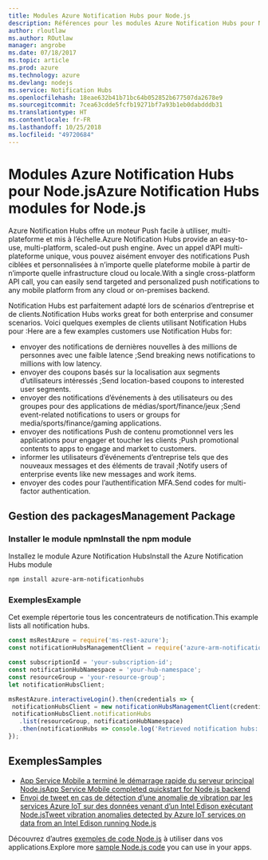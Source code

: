 ```yaml
---
title: Modules Azure Notification Hubs pour Node.js
description: Références pour les modules Azure Notification Hubs pour Node.js
author: rloutlaw
ms.author: ROutlaw
manager: angrobe
ms.date: 07/18/2017
ms.topic: article
ms.prod: azure
ms.technology: azure
ms.devlang: nodejs
ms.service: Notification Hubs
ms.openlocfilehash: 18eae632b41b71bc64b052852b677507da2678e9
ms.sourcegitcommit: 7cea63cdde5fcfb19271bf7a93b1eb0dabdddb31
ms.translationtype: HT
ms.contentlocale: fr-FR
ms.lasthandoff: 10/25/2018
ms.locfileid: "49720684"
---
```

# <a name="azure-notification-hubs-modules-for-nodejs"></a><span data-ttu-id="e9ab6-103">Modules Azure Notification Hubs pour Node.js</span><span class="sxs-lookup"><span data-stu-id="e9ab6-103">Azure Notification Hubs modules for Node.js</span></span>

<span data-ttu-id="e9ab6-104">Azure Notification Hubs offre un moteur Push facile à utiliser, multi-plateforme et mis à l’échelle.</span><span class="sxs-lookup"><span data-stu-id="e9ab6-104">Azure Notification Hubs provide an easy-to-use, multi-platform, scaled-out push engine.</span></span> <span data-ttu-id="e9ab6-105">Avec un appel d’API multi-plateforme unique, vous pouvez aisément envoyer des notifications Push ciblées et personnalisées à n’importe quelle plateforme mobile à partir de n’importe quelle infrastructure cloud ou locale.</span><span class="sxs-lookup"><span data-stu-id="e9ab6-105">With a single cross-platform API call, you can easily send targeted and personalized push notifications to any mobile platform from any cloud or on-premises backend.</span></span>

<span data-ttu-id="e9ab6-106">Notification Hubs est parfaitement adapté lors de scénarios d’entreprise et de clients.</span><span class="sxs-lookup"><span data-stu-id="e9ab6-106">Notification Hubs works great for both enterprise and consumer scenarios.</span></span> <span data-ttu-id="e9ab6-107">Voici quelques exemples de clients utilisant Notification Hubs pour :</span><span class="sxs-lookup"><span data-stu-id="e9ab6-107">Here are a few examples customers use Notification Hubs for:</span></span>
- <span data-ttu-id="e9ab6-108">envoyer des notifications de dernières nouvelles à des millions de personnes avec une faible latence ;</span><span class="sxs-lookup"><span data-stu-id="e9ab6-108">Send breaking news notifications to millions with low latency.</span></span>
- <span data-ttu-id="e9ab6-109">envoyer des coupons basés sur la localisation aux segments d’utilisateurs intéressés ;</span><span class="sxs-lookup"><span data-stu-id="e9ab6-109">Send location-based coupons to interested user segments.</span></span>
- <span data-ttu-id="e9ab6-110">envoyer des notifications d’événements à des utilisateurs ou des groupes pour des applications de médias/sport/finance/jeux ;</span><span class="sxs-lookup"><span data-stu-id="e9ab6-110">Send event-related notifications to users or groups for media/sports/finance/gaming applications.</span></span>
- <span data-ttu-id="e9ab6-111">envoyer des notifications Push de contenu promotionnel vers les applications pour engager et toucher les clients ;</span><span class="sxs-lookup"><span data-stu-id="e9ab6-111">Push promotional contents to apps to engage and market to customers.</span></span>
- <span data-ttu-id="e9ab6-112">informer les utilisateurs d’événements d’entreprise tels que des nouveaux messages et des éléments de travail ;</span><span class="sxs-lookup"><span data-stu-id="e9ab6-112">Notify users of enterprise events like new messages and work items.</span></span>
- <span data-ttu-id="e9ab6-113">envoyer des codes pour l’authentification MFA.</span><span class="sxs-lookup"><span data-stu-id="e9ab6-113">Send codes for multi-factor authentication.</span></span>

## <a name="management-package"></a><span data-ttu-id="e9ab6-114">Gestion des packages</span><span class="sxs-lookup"><span data-stu-id="e9ab6-114">Management Package</span></span>

### <a name="install-the-npm-module"></a><span data-ttu-id="e9ab6-115">Installer le module npm</span><span class="sxs-lookup"><span data-stu-id="e9ab6-115">Install the npm module</span></span>

<span data-ttu-id="e9ab6-116">Installez le module Azure Notification Hubs</span><span class="sxs-lookup"><span data-stu-id="e9ab6-116">Install the Azure Notification Hubs module</span></span> 

```bash
npm install azure-arm-notificationhubs
```

### <a name="example"></a><span data-ttu-id="e9ab6-117">Exemples</span><span class="sxs-lookup"><span data-stu-id="e9ab6-117">Example</span></span>

<span data-ttu-id="e9ab6-118">Cet exemple répertorie tous les concentrateurs de notification.</span><span class="sxs-lookup"><span data-stu-id="e9ab6-118">This example lists all notification hubs.</span></span>

 ```javascript
const msRestAzure = require('ms-rest-azure');
const notificationHubsManagementClient = require('azure-arm-notificationhubs');

const subscriptionId = 'your-subscription-id';
const notificationHubNamespace = 'your-hub-namespace';
const resourceGroup = 'your-resource-group';
let notificationHubsClient;

msRestAzure.interactiveLogin().then(credentials => {
  notificationHubsClient = new notificationHubsManagementClient(credentials, subscriptionId);
  notificationHubsClient.notificationHubs
    .list(resourceGroup, notificationHubNamespace)
    .then(notificationHubs => console.log('Retrieved notification hubs: ', notificationHubs));
});
```

## <a name="samples"></a><span data-ttu-id="e9ab6-119">Exemples</span><span class="sxs-lookup"><span data-stu-id="e9ab6-119">Samples</span></span>

* [<span data-ttu-id="e9ab6-120">App Service Mobile a terminé le démarrage rapide du serveur principal Node.js</span><span class="sxs-lookup"><span data-stu-id="e9ab6-120">App Service Mobile completed quickstart for Node.js backend</span></span>](https://azure.microsoft.com/resources/samples/app-service-mobile-nodejs-backend-quickstart/)
* [<span data-ttu-id="e9ab6-121">Envoi de tweet en cas de détection d’une anomalie de vibration par les services Azure IoT sur des données venant d’un Intel Edison exécutant Node.js</span><span class="sxs-lookup"><span data-stu-id="e9ab6-121">Tweet vibration anomalies detected by Azure IoT services on data from an Intel Edison running Node.js</span></span>](https://azure.microsoft.com/resources/samples/iot-hub-nodejs-intel-edison-vibration-anomaly-detection/)

<span data-ttu-id="e9ab6-122">Découvrez d’autres [exemples de code Node.js](https://azure.microsoft.com/resources/samples/?platform=nodejs) à utiliser dans vos applications.</span><span class="sxs-lookup"><span data-stu-id="e9ab6-122">Explore more [sample Node.js code](https://azure.microsoft.com/resources/samples/?platform=nodejs) you can use in your apps.</span></span>
